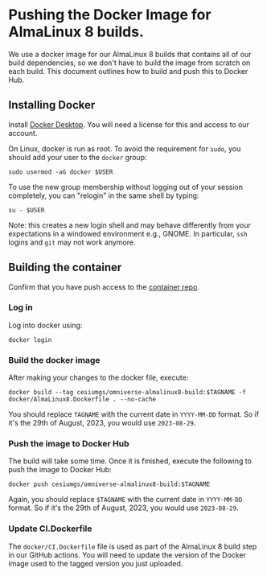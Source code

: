 # Pushing the Docker Image for AlmaLinux 8 builds.

We use a docker image for our AlmaLinux 8 builds that contains all of our build dependencies, so we don't have to build the image from scratch on each build. This document outlines how to build and push this to Docker Hub.

## Installing Docker

Install [Docker Desktop](https://docs.docker.com/desktop/install/ubuntu/). You will need a license for this and access to our account.

On Linux, docker is run as root. To avoid the requirement for `sudo`, you should add your user to the `docker` group:

```shell
sudo usermod -aG docker $USER
```

To use the new group membership without logging out of your session
completely, you can "relogin" in the same shell by typing:
```shell
su - $USER
```

Note: this creates a new login shell and may behave differently from
your expectations in a windowed environment e.g., GNOME. In
particular, `ssh` logins and `git` may not work anymore.

## Building the container

Confirm that you have push access to the [container repo](https://hub.docker.com/r/cesiumgs/omniverse-almalinux8-build).

### Log in

Log into docker using:

```shell
docker login
```

### Build the docker image

After making your changes to the docker file, execute:

```shell
docker build --tag cesiumgs/omniverse-almalinux8-build:$TAGNAME -f docker/AlmaLinux8.Dockerfile . --no-cache
```

You should replace `TAGNAME` with the current date in `YYYY-MM-DD` format. So if it's the 29th of August, 2023, you would use `2023-08-29`.

### Push the image to Docker Hub

The build will take some time. Once it is finished, execute the following to push the image to Docker Hub:

```shell
docker push cesiumgs/omniverse-almalinux8-build:$TAGNAME
```

Again, you should replace `$TAGNAME` with the current date in `YYYY-MM-DD` format. So if it's the 29th of August, 2023, you would use `2023-08-29`.

### Update CI.Dockerfile

The `docker/CI.Dockerfile` file is used as part of the AlmaLinux 8 build step in our GitHub actions. You will need to update the version of the Docker image used to the tagged version you just uploaded.
